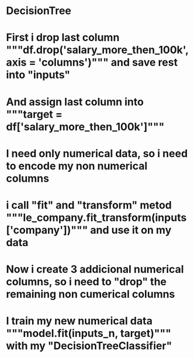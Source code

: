 # DecisionTree
# First i drop last column """df.drop('salary_more_then_100k', axis = 'columns')""" and save rest into "inputs"
# And assign last column into """target = df['salary_more_then_100k']"""
# I need only numerical data, so i need to encode my non numerical columns 
# i call "fit" and "transform" metod  """le_company.fit_transform(inputs['company'])""" and use it on my data
# Now i create 3 addicional numerical columns, so i need to "drop" the remaining non cumerical columns
# I train my new numerical data """model.fit(inputs_n, target)""" with my "DecisionTreeClassifier"

